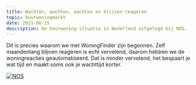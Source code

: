 ```yaml
---
title: Wachten, wachten, wachten en blijven reageren
topic: huurwoningmarkt
date: 2021-06-15
description: De huurwoning situatie in Nederland uitgelegd bij NOS.
---
```


Dit is precies waarom we met WoningFinder zijn begonnen. Zelf maandenlang blijven reageren is echt vervelend, daarom hebben we de woningreacties geautomatiseerd. Dat is minder vervelend, het bespaart je wat tijd en maakt soms ook je wachttijd korter.

[![NOS](https://img.youtube.com/vi/7RBQ60O8SRs/0.jpg)](https://www.youtube.com/watch?v=7RBQ60O8SRs)
